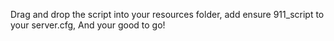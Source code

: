 Drag and drop the script into your resources folder,
add ensure 911_script to your server.cfg,
And your good to go!
